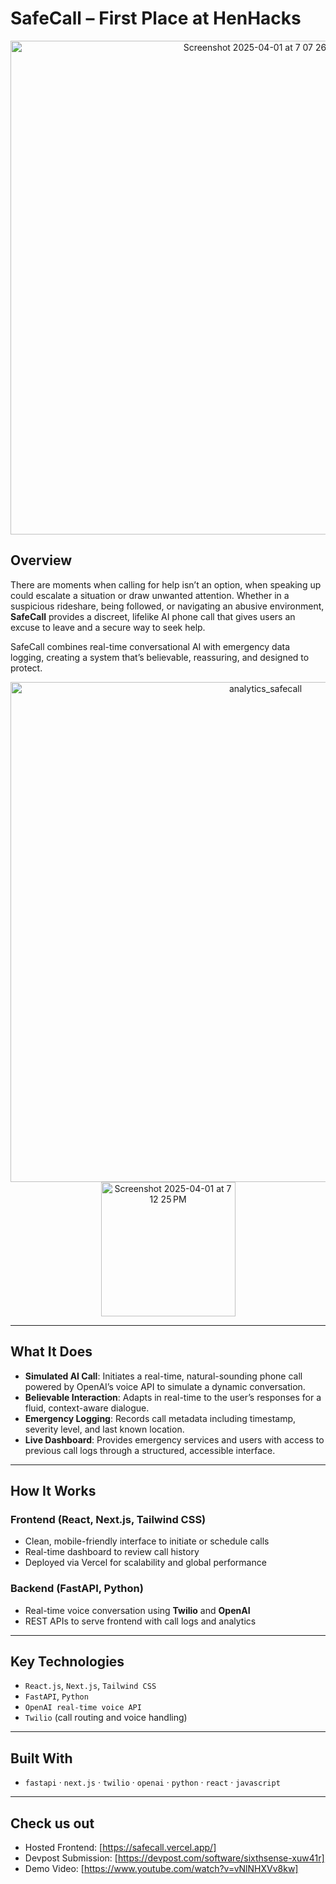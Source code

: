 # SafeCall – First Place at HenHacks
<p align="center">

<img width="790" alt="Screenshot 2025-04-01 at 7 07 26 PM" src="https://github.com/user-attachments/assets/fd8840f4-dee1-4ade-9322-a26e334ff951" />
</p>

## Overview

There are moments when calling for help isn’t an option, when speaking up could escalate a situation or draw unwanted attention. Whether in a suspicious rideshare, being followed, or navigating an abusive environment, **SafeCall** provides a discreet, lifelike AI phone call that gives users an excuse to leave and a secure way to seek help.

SafeCall combines real-time conversational AI with emergency data logging, creating a system that’s believable, reassuring, and designed to protect.
<p align="center">

<img width="800" alt="analytics_safecall" src="https://github.com/user-attachments/assets/49faba63-fff0-4809-8b82-1c651f112c87" />
<img width="215" alt="Screenshot 2025-04-01 at 7 12 25 PM" src="https://github.com/user-attachments/assets/879061ca-658f-43f8-97cc-664920055af3" />

</p>

---

## What It Does

- **Simulated AI Call**: Initiates a real-time, natural-sounding phone call powered by OpenAI’s voice API to simulate a dynamic conversation.
- **Believable Interaction**: Adapts in real-time to the user’s responses for a fluid, context-aware dialogue.
- **Emergency Logging**: Records call metadata including timestamp, severity level, and last known location.
- **Live Dashboard**: Provides emergency services and users with access to previous call logs through a structured, accessible interface.

---

## How It Works

### Frontend (React, Next.js, Tailwind CSS)
- Clean, mobile-friendly interface to initiate or schedule calls
- Real-time dashboard to review call history
- Deployed via Vercel for scalability and global performance

### Backend (FastAPI, Python)
- Real-time voice conversation using **Twilio** and **OpenAI**
- REST APIs to serve frontend with call logs and analytics

---

## Key Technologies

- `React.js`, `Next.js`, `Tailwind CSS`
- `FastAPI`, `Python`
- `OpenAI real-time voice API`
- `Twilio` (call routing and voice handling)

---

## Built With

- `fastapi` · `next.js` · `twilio` · `openai` · `python` · `react` · `javascript`

---

## Check us out
- Hosted Frontend: [https://safecall.vercel.app/]
- Devpost Submission: [https://devpost.com/software/sixthsense-xuw41r]
- Demo Video: [https://www.youtube.com/watch?v=vNlNHXVv8kw]
